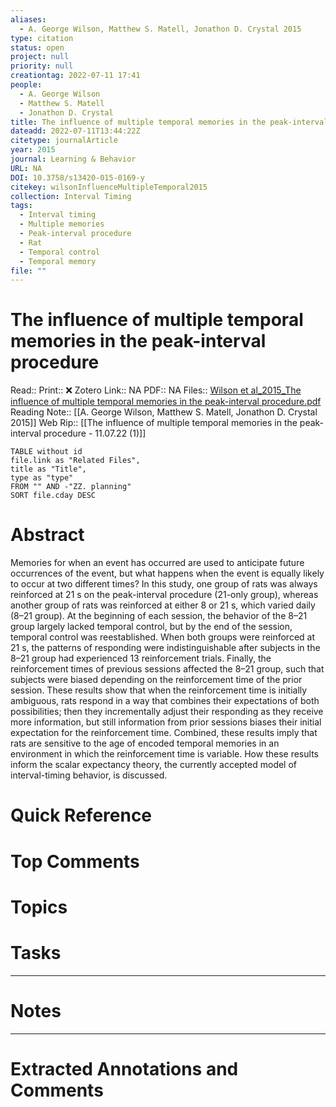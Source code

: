 ```yaml
---
aliases:
  - A. George Wilson, Matthew S. Matell, Jonathon D. Crystal 2015
type: citation
status: open
project: null
priority: null
creationtag: 2022-07-11 17:41
people:
  - A. George Wilson
  - Matthew S. Matell
  - Jonathon D. Crystal
title: The influence of multiple temporal memories in the peak-interval procedure
dateadd: 2022-07-11T13:44:22Z
citetype: journalArticle
year: 2015
journal: Learning & Behavior
URL: NA
DOI: 10.3758/s13420-015-0169-y
citekey: wilsonInfluenceMultipleTemporal2015
collection: Interval Timing
tags:
  - Interval timing
  - Multiple memories
  - Peak-interval procedure
  - Rat
  - Temporal control
  - Temporal memory
file: ""
---
```


# The influence of multiple temporal memories in the peak-interval procedure
Read:: 
Print::  ❌
Zotero Link:: NA
PDF:: NA
Files:: [Wilson et al_2015_The influence of multiple temporal memories in the peak-interval procedure.pdf](file:///home/michaelt/Insync/m@tarlton.info/Google%20Drive/06.%20Zotero/storage/S674AYV8/Wilson%20et%20al_2015_The%20influence%20of%20multiple%20temporal%20memories%20in%20the%20peak-interval%20procedure.pdf)
Reading Note:: [[A. George Wilson, Matthew S. Matell, Jonathon D. Crystal 2015]]
Web Rip:: [[The influence of multiple temporal memories in the peak-interval procedure - 11.07.22 (1)]]
```dataview
TABLE without id
file.link as "Related Files",
title as "Title",
type as "type"
FROM "" AND -"ZZ. planning"
SORT file.cday DESC
```

# Abstract
Memories for when an event has occurred are used to anticipate future occurrences of the event, but what happens when the event is equally likely to occur at two different times? In this study, one group of rats was always reinforced at 21 s on the peak-interval procedure (21-only group), whereas another group of rats was reinforced at either 8 or 21 s, which varied daily (8–21 group). At the beginning of each session, the behavior of the 8–21 group largely lacked temporal control, but by the end of the session, temporal control was reestablished. When both groups were reinforced at 21 s, the patterns of responding were indistinguishable after subjects in the 8–21 group had experienced 13 reinforcement trials. Finally, the reinforcement times of previous sessions affected the 8–21 group, such that subjects were biased depending on the reinforcement time of the prior session. These results show that when the reinforcement time is initially ambiguous, rats respond in a way that combines their expectations of both possibilities; then they incrementally adjust their responding as they receive more information, but still information from prior sessions biases their initial expectation for the reinforcement time. Combined, these results imply that rats are sensitive to the age of encoded temporal memories in an environment in which the reinforcement time is variable. How these results inform the scalar expectancy theory, the currently accepted model of interval-timing behavior, is discussed.

# Quick Reference


# Top Comments


# Topics


# Tasks


----
# Notes


----
# Extracted Annotations and Comments